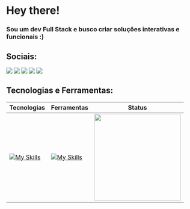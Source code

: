 # Hey there!
### Sou um dev Full Stack e busco criar soluções interativas e funcionais :)

## Sociais:
  <div> 
  <a href="https://linkedin.com/in/pedroo-andre" target="_blank"><img src="https://img.shields.io/badge/-LinkedIn-%230077B5?style=for-the-badge&logo=linkedin&logoColor=white" target="_blank"></a> 
  <a href="https://codepen.io/pedroo-andre/pens/popular" target="_blank"><img src="https://img.shields.io/badge/CodePen-1A1A1F?style=for-the-badge&logo=codepen&logoColor=white" target="_blank"></a>
  <a href="https://dribbble.com/pedroo_andre" target="_blank"><img src="https://img.shields.io/badge/-Dribbble-%23E4405F?style=for-the-badge&logo=dribbble&logoColor=white" target="_blank"></a>
 	<a href="https://www.figma.com/@pedrooandre" target="_blank"><img src="https://img.shields.io/badge/Figma-9146FF?style=for-the-badge&logo=figma&logoColor=white" target="_blank"></a> 
  <a href="https://www.instagram.com/pedro.stuff" target="_blank"><img src="https://img.shields.io/badge/-Instagram-%23ff0062?style=for-the-badge&logo=instagram&logoColor=white" target="_blank"></a> 
</div>

## Tecnologias e Ferramentas:

| Tecnologias | Ferramentas | Status
| --- | --- | --- |
| [![My Skills](https://skillicons.dev/icons?i=js,ts,java,nodejs,html,css,mysql,mongodb,postgres,react,angular,vite&perline=4)](https://skillicons.dev) | [![My Skills](https://skillicons.dev/icons?i=github,git,figma,vscode,codepen&perline=3)](https://skillicons.dev) | <img height="230" src="https://github-readme-stats.vercel.app/api/top-langs/?username=Pedro-Andre&layout=compact&langs_count=7&theme=tokyonight"/>





